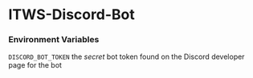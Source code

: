 # ITWS-Discord-Bot

### Environment Variables
`DISCORD_BOT_TOKEN` the *secret* bot token found on the Discord developer page for the bot